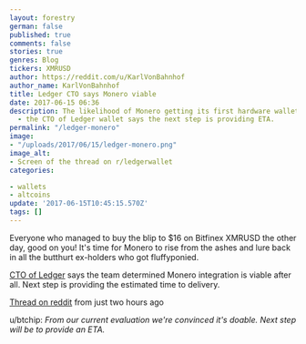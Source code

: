 ```yaml
---
layout: forestry
german: false
published: true
comments: false
stories: true
genres: Blog
tickers: XMRUSD
author: https://reddit.com/u/KarlVonBahnhof
author_name: KarlVonBahnhof
title: Ledger CTO says Monero viable
date: 2017-06-15 06:36
description: The likelihood of Monero getting its first hardware wallet is growing
  - the CTO of Ledger wallet says the next step is providing ETA.
permalink: "/ledger-monero"
image:
- "/uploads/2017/06/15/ledger-monero.png"
image_alt:
- Screen of the thread on r/ledgerwallet
categories:

- wallets
- altcoins
update: '2017-06-15T10:45:15.570Z'
tags: []
---
```



Everyone who managed to buy the blip to $16 on Bitfinex XMRUSD the other day, good on you! It's time for Monero to rise from the ashes and lure back in all the butthurt ex-holders who got fluffyponied.

[CTO of Ledger](https://reddit.com/u/btchip) says the team determined Monero integration is viable after all. Next step is providing the estimated time to delivery.

[Thread on reddit](https://www.reddit.com/r/ledgerwallet/comments/6hdo1r/does_ledger_nano_s_support_monero_xmr_yet/) from just two hours ago

u/btchip: *From our current evaluation we're convinced it's doable. Next step will be to provide an ETA.*
